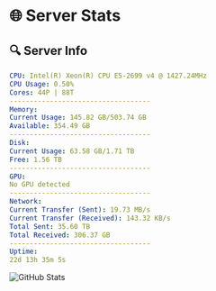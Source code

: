 # 🌐 Server Stats
## 🔍 Server Info
```yaml
CPU: Intel(R) Xeon(R) CPU E5-2699 v4 @ 1427.24MHz
CPU Usage: 0.50%
Cores: 44P | 88T
-----------------------------------
Memory:
Current Usage: 145.82 GB/503.74 GB
Available: 354.49 GB
-----------------------------------
Disk:
Current Usage: 63.58 GB/1.71 TB
Free: 1.56 TB
-----------------------------------
GPU:
No GPU detected
-----------------------------------
Network:
Current Transfer (Sent): 19.73 MB/s
Current Transfer (Received): 143.32 KB/s
Total Sent: 35.60 TB
Total Received: 306.37 GB
-----------------------------------
Uptime:
22d 13h 35m 5s
```
![GitHub Stats](https://img.shields.io/badge/Updated-2025-03-30_10:57:54-blue)